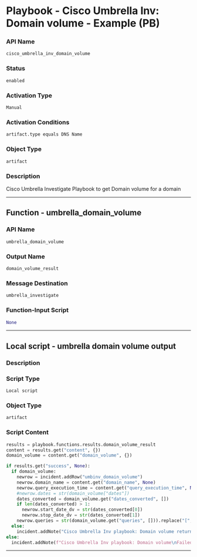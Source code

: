 <!--
    DO NOT MANUALLY EDIT THIS FILE
    THIS FILE IS AUTOMATICALLY GENERATED WITH resilient-sdk codegen
    Generated with resilient-sdk v51.0.2.2.1096
-->

# Playbook - Cisco Umbrella Inv: Domain volume - Example (PB)

### API Name
`cisco_umbrella_inv_domain_volume`

### Status
`enabled`

### Activation Type
`Manual`

### Activation Conditions
`artifact.type equals DNS Name`

### Object Type
`artifact`

### Description
Cisco Umbrella Investigate Playbook to get Domain volume for a domain


---
## Function - umbrella_domain_volume

### API Name
`umbrella_domain_volume`

### Output Name
`domain_volume_result`

### Message Destination
`umbrella_investigate`

### Function-Input Script
```python
None
```

---

## Local script - umbrella domain volume output

### Description


### Script Type
`Local script`

### Object Type
`artifact`

### Script Content
```python
results = playbook.functions.results.domain_volume_result
content = results.get("content", {})
domain_volume = content.get("domain_volume", {})

if results.get("success", None):
  if domain_volume:
    newrow = incident.addRow("umbinv_domain_volume")
    newrow.domain_name = content.get("domain_name", None)
    newrow.query_execution_time = content.get("query_execution_time", None)
    #newrow.dates = str(domain_volume["dates"])
    dates_converted = domain_volume.get("dates_converted", [])
    if len(dates_converted) > 1:
      newrow.start_date_dv = str(dates_converted[0])
      newrow.stop_date_dv = str(dates_converted[1])
    newrow.queries = str(domain_volume.get("queries", [])).replace("[", "").replace("]", "")
  else:
    incident.addNote("Cisco Umbrella Inv playbook: Domain volume returned no results.")
else:
  incident.addNote(f"Cisco Umbrella Inv playbook: Domain volume\nFailed with reason: {results.get('reason', None)}")
```

---

